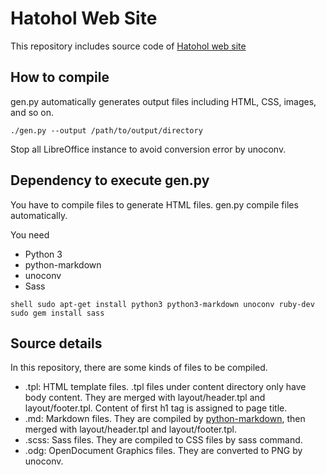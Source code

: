 Hatohol Web Site
=================
This repository includes source code of [Hatohol web site](http://hatohol.sourceforge.jp)

How to compile
---------------
gen.py automatically generates output files including HTML, CSS, images, and so on.

    ./gen.py --output /path/to/output/directory

Stop all LibreOffice instance to avoid conversion error by unoconv.

Dependency to execute gen.py
-----------------------------
You have to compile files to generate HTML files.
gen.py compile files automatically.

You need
- Python 3
- python-markdown
- unoconv
- Sass

``shell
    sudo apt-get install python3 python3-markdown unoconv ruby-dev
    sudo gem install sass
``

Source details
---------------
In this repository, there are some kinds of files to be compiled.
- .tpl: HTML template files. .tpl files under content directory only have body content. They are merged with layout/header.tpl and layout/footer.tpl. Content of first h1 tag is assigned to page title.
- .md: Markdown files. They are compiled by [python-markdown](https://pypi.python.org/pypi/Markdown), then merged with layout/header.tpl and layout/footer.tpl.
- .scss: Sass files. They are compiled to CSS files by sass command.
- .odg: OpenDocument Graphics files. They are converted to PNG by unoconv.

